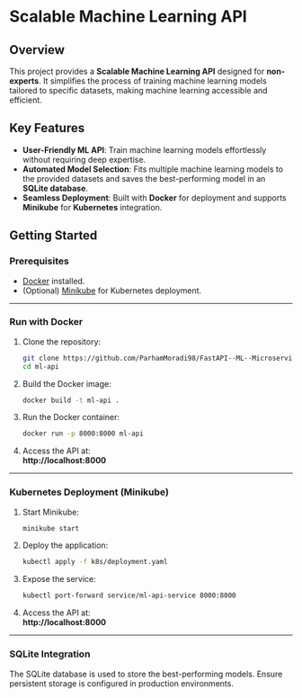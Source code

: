 
# Scalable Machine Learning API

## Overview
This project provides a **Scalable Machine Learning API** designed for **non-experts**. It simplifies the process of training machine learning models tailored to specific datasets, making machine learning accessible and efficient.

## Key Features
- **User-Friendly ML API**: Train machine learning models effortlessly without requiring deep expertise.
- **Automated Model Selection**: Fits multiple machine learning models to the provided datasets and saves the best-performing model in an **SQLite database**.
- **Seamless Deployment**: Built with **Docker** for deployment and supports **Minikube** for **Kubernetes** integration.

## Getting Started

### Prerequisites
- [Docker](https://docs.docker.com/get-docker/) installed.
- (Optional) [Minikube](https://minikube.sigs.k8s.io/docs/start/) for Kubernetes deployment.

---

### Run with Docker
1. Clone the repository:
   ```bash
   git clone https://github.com/ParhamMoradi98/FastAPI--ML--Microservice/tree/main
   cd ml-api
   ```

2. Build the Docker image:
   ```bash
   docker build -t ml-api .
   ```

3. Run the Docker container:
   ```bash
   docker run -p 8000:8000 ml-api
   ```

4. Access the API at:  
   **http://localhost:8000**

---

### Kubernetes Deployment (Minikube)
1. Start Minikube:
   ```bash
   minikube start
   ```

2. Deploy the application:
   ```bash
   kubectl apply -f k8s/deployment.yaml
   ```

3. Expose the service:
   ```bash
   kubectl port-forward service/ml-api-service 8000:8000
   ```

4. Access the API at:  
   **http://localhost:8000**

---

### SQLite Integration
The SQLite database is used to store the best-performing models. Ensure persistent storage is configured in production environments.
